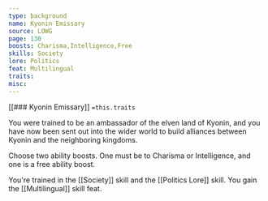 ```yaml
---
type: background
name: Kyonin Emissary 
source: LOWG
page: 130
boosts: Charisma,Intelligence,Free
skills: Society
lore: Politics
feat: Multilingual
traits: 
misc: 
---
```


[[### Kyonin Emissary]]
`=this.traits`


You were trained to be an ambassador of the elven land of Kyonin, and you have now been sent out into the wider world to build alliances between Kyonin and the neighboring kingdoms.

Choose two ability boosts. One must be to Charisma or Intelligence, and one is a free ability boost.

You're trained in the [[Society]] skill and the [[Politics Lore]] skill. You gain the [[Multilingual]] skill feat.

